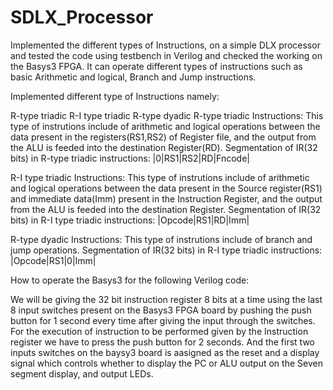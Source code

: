 # SDLX_Processor
Implemented the different types of Instructions, on a simple DLX processor and tested the code using testbench in Verilog and checked the working on the Basys3 FPGA. It can operate different types of instructions such as basic Arithmetic and logical, Branch and Jump instructions.

Implemented different type of Instructions namely:

R-type triadic
R-I type triadic
R-type dyadic
R-type triadic Instructions: This type of instrutions include of arithmetic and logical operations between the data present in the registers(RS1,RS2) of Register file, and the output from the ALU is feeded into the destination Register(RD). Segmentation of IR(32 bits) in R-type triadic instructions: |0|RS1|RS2|RD|Fncode|

R-I type triadic Instructions: This type of instrutions include of arithmetic and logical operations between the data present in the Source register(RS1) and immediate data(Imm) present in the Instruction Register, and the output from the ALU is feeded into the destination Register. Segmentation of IR(32 bits) in R-I type triadic instructions: |Opcode|RS1|RD|Imm|

R-type dyadic Instructions: This type of instrutions include of branch and jump operations. Segmentation of IR(32 bits) in R-I type triadic instructions: |Opcode|RS1|0|Imm|

How to operate the Basys3 for the following Verilog code:

We will be giving the 32 bit instruction register 8 bits at a time using the last 8 input switches present on the Basys3 FPGA board by pushing the push button for 1 second every time after giving the input through the switches. For the execution of instruction to be performed given by the Instruction register we have to press the push button for 2 seconds.
And the first two inputs switches on the baysy3 board is aasigned as the reset and a display signal which controls whether to display the PC or ALU output on the Seven segment display, and output LEDs.
